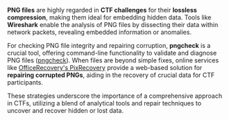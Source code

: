 





**PNG files** are highly regarded in **CTF challenges** for their **lossless compression**, making them ideal for embedding hidden data. Tools like **Wireshark** enable the analysis of PNG files by dissecting their data within network packets, revealing embedded information or anomalies.

For checking PNG file integrity and repairing corruption, **pngcheck** is a crucial tool, offering command-line functionality to validate and diagnose PNG files ([pngcheck](http://libpng.org/pub/png/apps/pngcheck.html)). When files are beyond simple fixes, online services like [OfficeRecovery's PixRecovery](https://online.officerecovery.com/pixrecovery/) provide a web-based solution for **repairing corrupted PNGs**, aiding in the recovery of crucial data for CTF participants.

These strategies underscore the importance of a comprehensive approach in CTFs, utilizing a blend of analytical tools and repair techniques to uncover and recover hidden or lost data.






